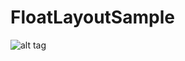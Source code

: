 # FloatLayoutSample
![alt tag](https://github.com/MabulJaya/sample/blob/master/device-2016-01-21-194050.png)
